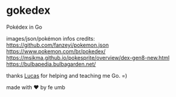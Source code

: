 # gokedex
Pokédex in Go

images/json/pokémon infos credits:  
https://github.com/fanzeyi/pokemon.json  
https://www.pokemon.com/br/pokedex/  
https://msikma.github.io/pokesprite/overview/dex-gen8-new.html  
https://bulbapedia.bulbagarden.net/

thanks <a href="https://github.com/lcmps">Lucas</a> for helping and teaching me Go. =)

made with ♥ by fe umb
